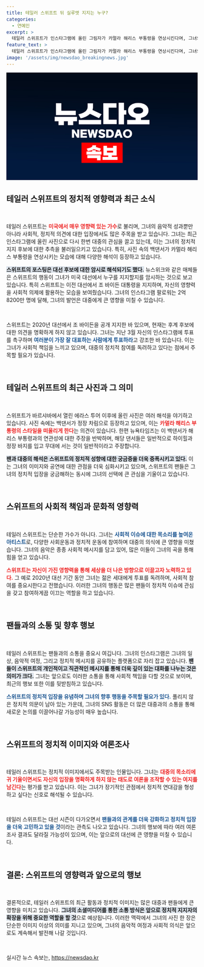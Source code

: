 ```yaml
---
title: 테일러 스위프트 뒤 실루엣 지지는 누구?
categories:
  - 연예인
excerpt: >
  테일러 스위프트가 인스타그램에 올린 그림자가 카멀라 해리스 부통령을 연상시킨다며, 그녀의 정치적 지지 여부에 대한 궁금증이 증폭되고 있다. 과연 스위프트의 선택이 이번 대선에 끼칠 영향은? 클릭해서 확인해보세요!
feature_text: >
  테일러 스위프트가 인스타그램에 올린 그림자가 카멀라 해리스 부통령을 연상시킨다며, 그녀의 정치적 지지 여부에 대한 궁금증이 증폭되고 있다. 과연 스위프트의 선택이 이번 대선에 끼칠 영향은? 클릭해서 확인해보세요!
image: '/assets/img/newsdao_breakingnews.jpg'
---
```


<p><img src="/assets/img/newsdao_breakingnews.jpg" alt="ontimetimes 속보" /></p>

<h2 data-ke-size="size26">테일러 스위프트의 정치적 영향력과 최근 소식</h2>

<p data-ke-size="size16">&nbsp;</p>

<p>테일러 스위프트는 <b><span style="color: #ee2323;">미국에서 매우 영향력 있는 가수</span></b>로 불리며, 그녀의 음악적 성과뿐만 아니라 사회적, 정치적 의견에 대한 입장에서도 많은 주목을 받고 있습니다. 그녀는 최근 인스타그램에 올린 사진으로 다시 한번 대중의 관심을 끌고 있는데, 이는 그녀의 정치적 지지 후보에 대한 추측을 불러일으키고 있습니다. 특히, 사진 속의 백댄서가 카멀라 해리스 부통령을 연상시키는 모습에 대해 다양한 해석이 등장하고 있습니다.</p>

<p><b><span style="background-color: #21538527;">스위프트의 포스팅은 대선 후보에 대한 암시로 해석되기도 했다.</span></b> 뉴스위크와 같은 매체들은 스위프트의 행동이 그녀가 미국 대선에서 누구를 지지할지를 암시하는 것으로 보고 있습니다. 특히 스위프트는 이전 대선에서 조 바이든 대통령을 지지하며, 자신의 영향력을 사회적 의제에 활용하는 모습을 보여줬습니다. 그녀의 인스타그램 팔로워는 2억8200만 명에 달해, 그녀의 발언은 대중에게 큰 영향을 미칠 수 있습니다.</p>

<p data-ke-size="size16">&nbsp;</p>

<p>스위프트는 2020년 대선에서 조 바이든을 공개 지지한 바 있으며, 현재는 후계 후보에 대한 의견을 명확하게 하지 않고 있습니다. 그녀는 지난 3월 자신의 인스타그램에 투표를 촉구하며 <b><span style="color: #1a5490;">여러분이 가장 잘 대표하는 사람에게 투표하라</span></b>고 강조한 바 있습니다. 이는 그녀가 사회적 책임을 느끼고 있으며, 대중의 정치적 참여를 독려하고 있다는 점에서 주목할 필요가 있습니다.</p>

<p data-ke-size="size16">&nbsp;</p>

<h2 data-ke-size="size26">테일러 스위프트의 최근 사진과 그 의미</h2>

<p data-ke-size="size16">&nbsp;</p>

<p>스위프트가 바르샤바에서 열린 에라스 투어 이후에 올린 사진은 여러 해석을 야기하고 있습니다. 사진 속에는 백댄서가 정장 차림으로 등장하고 있으며, 이는 <b><span style="color: #ee2323;">카멀라 해리스 부통령의 스타일을 떠올리게 한다</span></b>는 의견이 있습니다. 한편 뉴욕타임즈는 이 백댄서가 해리스 부통령과의 연관성에 대한 주장을 반박하며, 해당 댄서들은 일반적으로 하이힐과 정장 바지를 입고 무대에 서는 것이 일반적이라고 주장합니다.</p>

<p><b><span style="background-color: #21538527;">팬과 대중의 해석은 스위프트의 정치적 성향에 대한 궁금증을 더욱 증폭시키고 있다.</span></b> 이는 그녀의 이미지와 공연에 대한 관점을 더욱 심화시키고 있으며, 스위프트의 팬들은 그녀의 정치적 입장을 궁금해하는 동시에 그녀의 선택에 큰 관심을 기울이고 있습니다.</p>

<p data-ke-size="size16">&nbsp;</p>

<h2 data-ke-size="size26">스위프트의 사회적 책임과 문화적 영향력</h2>

<p data-ke-size="size16">&nbsp;</p>

<p>테일러 스위프트는 단순한 가수가 아니다. 그녀는 <b><span style="color: #1a5490;">사회적 이슈에 대한 목소리를 높여온 아티스트</span></b>로, 다양한 사회운동과 정치적 운동에 참여하며 대중의 의식에 큰 영향을 미쳤습니다. 그녀의 음악은 종종 사회적 메시지를 담고 있어, 많은 이들이 그녀의 곡을 통해 힘을 얻고 있습니다.</p>

<p><b><span style="color: #ee2323;">스위프트는 자신이 가진 영향력을 통해 세상을 더 나은 방향으로 이끌고자 노력하고 있다.</span></b> 그 예로 2020년 대선 기간 동안 그녀는 젊은 세대에게 투표를 독려하며, 사회적 참여를 중요시한다고 전했습니다. 이러한 그녀의 행동은 많은 팬들이 정치적 이슈에 관심을 갖고 참여하게끔 이끄는 역할을 하고 있습니다.</p>

<p data-ke-size="size16">&nbsp;</p>

<h2 data-ke-size="size26">팬들과의 소통 및 향후 행보</h2>

<p data-ke-size="size16">&nbsp;</p>

<p>테일러 스위프트는 팬들과의 소통을 중요시 여깁니다. 그녀의 인스타그램은 그녀의 일상, 음악적 여정, 그리고 정치적 메시지를 공유하는 플랫폼으로 자리 잡고 있습니다. <b><span style="background-color: #21538527;">팬들이 스위프트의 개인적이고 직관적인 메시지를 통해 더욱 깊이 있는 대화를 나누는 것은 의미가 크다.</span></b> 그녀는 앞으로도 이러한 소통을 통해 사회적 책임을 다할 것으로 보이며, 최근의 행보 또한 이를 뒷받침하고 있습니다.</p>

<p><b><span style="color: #1a5490;">스위프트의 정치적 입장을 유념하며 그녀의 향후 행동을 주목할 필요가 있다.</span></b> 풀리지 않은 정치적 의문이 남아 있는 가운데, 그녀의 SNS 활동은 더 많은 대중과의 소통을 통해 새로운 논의를 이끌어나갈 가능성이 매우 높습니다.</p>

<p data-ke-size="size16">&nbsp;</p>

<h2 data-ke-size="size26">스위프트의 정치적 이미지와 여론조사</h2>

<p data-ke-size="size16">&nbsp;</p>

<p>테일러 스위프트는 정치적 이미지에서도 주목받는 인물입니다. 그녀는 <b><span style="color: #ee2323;">대중의 목소리에 귀 기울이면서도 자신의 입장을 명확하게 하지 않는 태도로 여론을 조작할 수 있는 여지를 남긴다</span></b>는 평가를 받고 있습니다. 이는 그녀가 장기적인 관점에서 정치적 연대감을 형성하고 싶다는 신호로 해석될 수 있습니다. </p>

<p data-ke-size="size16">&nbsp;</p>

<p>테일러 스위프트는 대선 시즌이 다가오면서 <b><span style="color: #1a5490;">팬들과의 관계를 더욱 강화하고 정치적 입장을 더욱 고민하고 있을 것</span></b>이라는 관측도 나오고 있습니다. 그녀의 행보에 따라 여러 여론 조사 결과도 달라질 가능성이 있으며, 이는 앞으로의 대선에 큰 영향을 미칠 수 있습니다.</p>

<p data-ke-size="size16">&nbsp;</p>

<h2 data-ke-size="size26">결론: 스위프트의 영향력과 앞으로의 행보</h2>

<p data-ke-size="size16">&nbsp;</p>

<p>결론적으로, 테일러 스위프트의 최근 활동과 정치적 이미지는 많은 대중과 팬들에게 큰 영향을 미치고 있습니다. <b><span style="background-color: #21538527;">그녀의 소셜미디어를 통한 소통 방식은 앞으로 정치적 지지자의 확장을 위해 중요한 역할을 할 것</span></b>으로 예상됩니다. 이러한 맥락에서 그녀의 사진 한 장은 단순한 이미지 이상의 의미를 지니고 있으며, 그녀의 음악적 여정과 사회적 의식은 앞으로도 계속해서 발전해 나갈 것입니다. </p>

<p data-ke-size="size16">&nbsp;</p>
실시간 뉴스 속보는, <a href="https://newsdao.kr" rel="dofollow">https://newsdao.kr</a>


